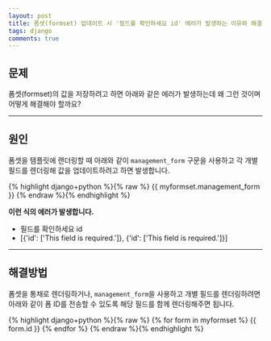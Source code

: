 ```yaml
---
layout: post
title: 폼셋(formset) 업데이트 시 '필드를 확인하세요 id' 에러가 발생하는 이유와 해결방법
tags: django
comments: true
---
```


## 문제
폼셋(formset)의 값을 저장하려고 하면 아래와 같은 에러가 발생하는데 왜 그런 것이며 어떻게 해결해야 할까요?  

---

## 원인
폼셋을 템플릿에 랜더링할 때 아래와 같이 `management_form` 구문을 사용하고 각 개별 필드를 렌더링해 값을 업데이트하려고 하면 발생합니다.  
   
{% highlight django+python %}{% raw %}
{{ myformset.management_form }}
{% endraw %}{% endhighlight %}

**이런 식의 에러가 발생합니다.**  
- 필드를 확인하세요 id  
- [{'id': ['This field is required.']}, {'id': ['This field is required.']}]  

---

## 해결방법
폼셋을 통채로 렌더링하거나, `management_form`을 사용하고 개별 필드를 렌더링하려면 아래와 같이 폼 ID를 전송할 수 있도록 해당 필드를 함께 렌더링해주면 됩니다.   
  
{% highlight django+python %}{% raw %}
{% for form in myformset %}
{{ form.id }}
{% endfor %}
{% endraw %}{% endhighlight %}
